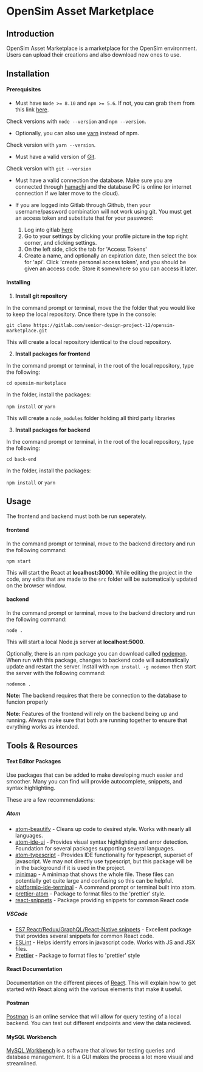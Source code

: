 # OpenSim Asset Marketplace

## Introduction
OpenSim Asset Marketplace is a marketplace for the OpenSim environment. Users can upload their creations and also download new ones to use.

## Installation
#### Prerequisites
* Must have `Node >= 8.10` and `npm >= 5.6`. If not, you can grab them from this link [here](https://nodejs.org/en/).

Check versions with `node --version` and `npm --version`.

* Optionally, you can also use [yarn](https://classic.yarnpkg.com/en/docs/install) instead of npm.

Check version with `yarn --version`.

* Must have a valid version of [Git](https://git-scm.com/).

Check version with `git --version`

* Must have a valid connection the database. Make sure you are connected through [hamachi](https://www.vpn.net/) and the database PC is online (or internet connection if we later move to the cloud).

* If you are logged into Gitlab through Github, then your username/password combination will not work using git. You must get an access token and substitute that for your password:
    1. Log into gitlab [here](https://gitlab.com/users/sign_in)
    2. Go to your settings by clicking your profile picture in the top right corner, and clicking settings.
    3. On the left side, click the tab for 'Access Tokens'
    4. Create a name, and optionally an expiration date, then select the box for 'api'. Click 'create personal access token', and you should be given an access code. Store it somewhere so you can access it later.


#### Installing
1. __Install git repository__

In the command prompt or terminal, move the the folder that you would like to keep the local repository. Once there type in the console: 

`git clone https://gitlab.com/senior-design-project-12/opensim-marketplace.git`

This will create a local repository identical to the cloud repository.

2. __Install packages for frontend__

In the command prompt or terminal, in the root of the local repository, type the following:

`cd opensim-marketplace`

In the folder, install the packages:

`npm install` or `yarn`

This will create a `node_modules` folder holding all third party libraries

3. __Install packages for backend__

In the command prompt or terminal, in the root of the local repository, type the following:

`cd back-end`

In the folder, install the packages:

`npm install` or `yarn`

## Usage
The frontend and backend must both be run seperately.

#### frontend
In the command prompt or terminal, move to the backend directory and run the following command:

`npm start`

This will start the React at __localhost:3000__. 
While editing the project in the code, any edits that are made to the `src` folder will be automatically updated on the browser window.

#### backend
In the command prompt or terminal, move to the backend directory and run the following command:

`node .`

This will start a local Node.js server at __localhost:5000__.

Optionally, there is an npm package you can download called [nodemon](https://www.npmjs.com/package/nodemon). When run with this package, changes to backend code will automatically update and restart the server. Install with `npm install -g nodemon` then start the server with the following command:

`nodemon .`

__Note:__ The backend requires that there be connection to the database to funcion properly

__Note:__ Features of the frontend will rely on the backend being up and running. Always make sure that both are running together to ensure that evrything works as intended.

## Tools & Resources


#### Text Editor Packages
Use packages that can be added to make developing much easier and smoother. Many you can find will provide autocomplete, snippets, and syntax highlighting.

These are a few recommendations:
##### Atom
* [atom-beautify](https://atom.io/packages/atom-beautify) - Cleans up code to desired style. Works with nearly all languages.
* [atom-ide-ui](https://atom.io/packages/atom-ide-ui) - Provides visual syntax highlighting and error detection. Foundation for several packages supporting several languages.
* [atom-typescript](https://atom.io/packages/atom-typescript) - Provides IDE functionality for typescript, superset of javascript. We may not directly use typescript, but this package will be in the background if it is used in the project.
* [minimap](https://atom.io/users/atom-minimap) - A minimap that shows the whole file. These files can potentially get quite large and confusing so this can be helpful.
* [platformio-ide-terminal](https://atom.io/packages/platformio-ide-terminal) - A command prompt or terminal built into atom.
* [prettier-atom](https://atom.io/packages/prettier-atom) - Package to format files to the 'prettier' style.
* [react-snippets](https://atom.io/packages/react-snippets) - Package providing snippets for common React code

##### VSCode
* [ES7 React/Redux/GraphQL/React-Native snippets](https://marketplace.visualstudio.com/items?itemName=dsznajder.es7-react-js-snippets) - Excellent package that provides several snippets for common React code.
* [ESLint](https://marketplace.visualstudio.com/items?itemName=dbaeumer.vscode-eslint) - Helps identify errors in javascript code. Works with JS and JSX files.
* [Prettier](https://marketeplace.visualstudio.com/items?itemName=esbenp.prettier-vscode) - Package to format files to 'prettier' style


#### React Documentation
Documentation on the different pieces of [React](https://reactjs.org/docs/getting-started.html). This will explain how to get started with React along with the various elements that make it useful.

#### Postman
[Postman](https://www.postman.com/) is an online service that will allow for query testing of a local backend. You can test out different endpoints and view the data recieved.

#### MySQL Workbench
[MySQL Workbench](https://www.mysql.com/products/workbench/) is a software that allows for testing queries and database management. It is a GUI makes the process a lot more visual and streamlined.

